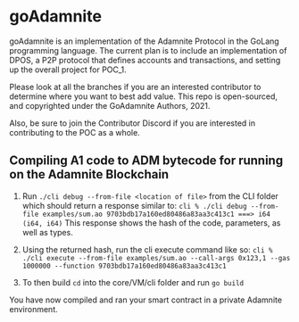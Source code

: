 # goAdamnite

goAdamnite is an implementation of the Adamnite Protocol in the GoLang programming language. The current plan is to include an implementation of DPOS, a P2P protocol that defines accounts and transactions, and setting up the overall project for POC_1.

Please look at all the branches if you are an interested contributor to determine where you want to best add value. This repo is open-sourced, and copyrighted under the GoAdamnite Authors, 2021.

Also, be sure to join the Contributor Discord if you are interested in contributing to the POC as a whole.

## Compiling A1 code to ADM bytecode for running on the Adamnite Blockchain

1. Run `./cli debug --from-file <location of file>` from the CLI folder which should return a response similar to:
`cli % ./cli debug --from-file examples/sum.ao 9703bdb17a160ed80486a83aa3c413c1 ===> i64 (i64, i64)`
 This response shows the hash of the code, parameters, as well as types.

2. Using the returned hash, run the cli execute command like so:
`cli % ./cli execute --from-file examples/sum.ao --call-args 0x123,1 --gas 1000000 --function 9703bdb17a160ed80486a83aa3c413c1`

3. To then build `cd` into the core/VM/cli folder and run `go build`

You have now compiled and ran your smart contract in a private Adamnite environment.
       
           
